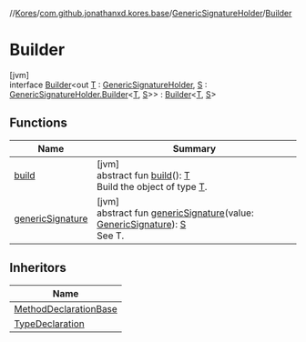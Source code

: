 //[Kores](../../../../index.md)/[com.github.jonathanxd.kores.base](../../index.md)/[GenericSignatureHolder](../index.md)/[Builder](index.md)

# Builder

[jvm]\
interface [Builder](index.md)<out [T](index.md) : [GenericSignatureHolder](../index.md), [S](index.md) : [GenericSignatureHolder.Builder](index.md)<[T](index.md), [S](index.md)>> : [Builder](../../../com.github.jonathanxd.kores.builder/-builder/index.md)<[T](index.md), [S](index.md)>

## Functions

| Name | Summary |
|---|---|
| [build](../../../com.github.jonathanxd.kores.builder/-builder/build.md) | [jvm]<br>abstract fun [build](../../../com.github.jonathanxd.kores.builder/-builder/build.md)(): [T](index.md)<br>Build the object of type [T](../../../com.github.jonathanxd.kores.builder/-builder/index.md). |
| [genericSignature](generic-signature.md) | [jvm]<br>abstract fun [genericSignature](generic-signature.md)(value: [GenericSignature](../../../com.github.jonathanxd.kores.generic/-generic-signature/index.md)): [S](index.md)<br>See T. |

## Inheritors

| Name |
|---|
| [MethodDeclarationBase](../../-method-declaration-base/-builder/index.md) |
| [TypeDeclaration](../../-type-declaration/-builder/index.md) |
